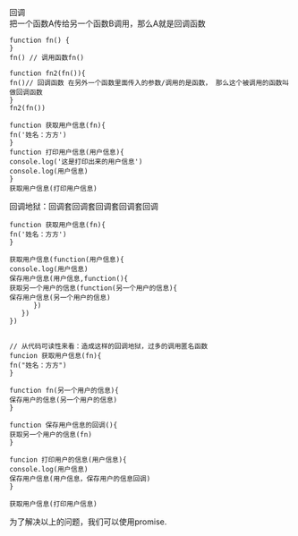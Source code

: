 
回调<br>
把一个函数A传给另一个函数B调用，那么A就是回调函数
```
function fn() {
}
fn() // 调用函数fn()

function fn2(fn()){
fn()// 回调函数 在另外一个函数里面传入的参数/调用的是函数， 那么这个被调用的函数叫做回调函数
}
fn2(fn())
```

```
function 获取用户信息(fn){
fn('姓名：方方')
}
function 打印用户信息(用户信息){
console.log('这是打印出来的用户信息')
console.log(用户信息)
}
获取用户信息(打印用户信息)

```
回调地狱：回调套回调套回调套回调套回调<br>
```
function 获取用户信息(fn){
fn('姓名：方方')
}

获取用户信息(function(用户信息){
console.log(用户信息)
保存用户信息(用户信息,function(){
获取另一个用户的信息(function(另一个用户的信息){
保存用户信息(另一个用户的信息)
      })
   })
})


// 从代码可读性来看：造成这样的回调地狱，过多的调用匿名函数
funcion 获取用户信息(fn){
fn("姓名：方方")
}

function fn(另一个用户的信息){
保存用户的信息(另一个用户的信息)
}

function 保存用户信息的回调(){
获取另一个用户的信息(fn)
}

funcion 打印用户的信息(用户信息){
console.log(用户信息)
保存用户信息(用户信息，保存用户的信息回调)
}

获取用户信息(打印用户信息)
```
为了解决以上的问题，我们可以使用promise.<br> 

